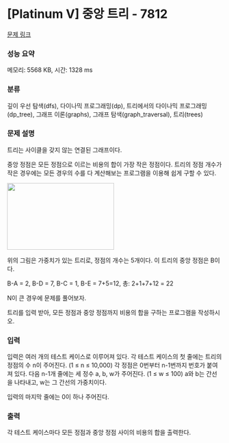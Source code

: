 # [Platinum V] 중앙 트리 - 7812 

[문제 링크](https://www.acmicpc.net/problem/7812) 

### 성능 요약

메모리: 5568 KB, 시간: 1328 ms

### 분류

깊이 우선 탐색(dfs), 다이나믹 프로그래밍(dp), 트리에서의 다이나믹 프로그래밍(dp_tree), 그래프 이론(graphs), 그래프 탐색(graph_traversal), 트리(trees)

### 문제 설명

<p>트리는 사이클을 갖지 않는 연결된 그래프이다.</p>

<p>중앙 정점은 모든 정점으로 이르는 비용의 합이 가장 작은 정점이다. 트리의 정점 개수가 작은 경우에는 모든 경우의 수를 다 계산해보는 프로그램을 이용해 쉽게 구할 수 있다.</p>

<p><img alt="" src="https://www.acmicpc.net/upload/images/treemedian.gif" style="height:156px; opacity:0.9; width:250px"></p>

<p>위의 그림은 가중치가 있는 트리로, 정점의 개수는 5개이다. 이 트리의 중앙 정점은 B이다.</p>

<p>B-A = 2, B-D = 7, B-C = 1, B-E = 7+5=12, 총: 2+1+7+12 = 22</p>

<p>N이 큰 경우에 문제를 풀어보자.</p>

<p>트리를 입력 받아, 모든 정점과 중앙 정점까지 비용의 합을 구하는 프로그램을 작성하시오.</p>

### 입력 

 <p>입력은 여러 개의 테스트 케이스로 이루어져 있다. 각 테스트 케이스의 첫 줄에는 트리의 정점의 수 n이 주어진다. (1 ≤ n ≤ 10,000) 각 정점은 0번부터 n-1번까지 번호가 붙여져 있다. 다음 n-1개 줄에는 세 정수 a, b, w가 주어진다. (1 ≤ w ≤ 100) a와 b는 간선을 나타내고, w는 그 간선의 가중치이다.</p>

<p>입력의 마지막 줄에는 0이 하나 주어진다.</p>

### 출력 

 <p>각 테스트 케이스마다 모든 정점과 중앙 정점 사이의 비용의 합을 출력한다.</p>

